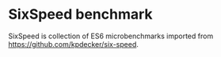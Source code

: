 # SixSpeed benchmark

SixSpeed is collection of ES6 microbenchmarks imported from https://github.com/kpdecker/six-speed.
